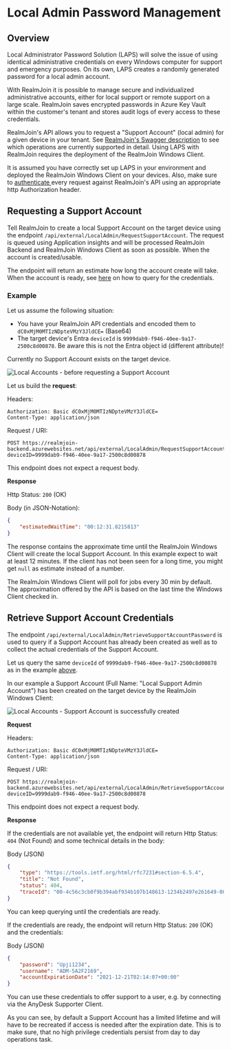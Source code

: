 # Local Admin Password Management

## Overview

Local Administrator Password Solution (LAPS) will solve the issue of using identical administrative credentials on every Windows computer for support and emergency purposes. On its own, LAPS creates a randomly generated password for a local admin account.

With RealmJoin it is possible to manage secure and individualized administrative accounts, either for local support or remote support on a large scale. RealmJoin saves encrypted passwords in Azure Key Vault within the customer's tenant and stores audit logs of every access to these credentials.

RealmJoin's API allows you to request a "Support Account" (local admin) for a given device in your tenant. See [RealmJoin's Swagger description](https://realmjoin-backend.azurewebsites.net/swagger/index.html#/LocalAdmin) to see which operations are currently supported in detail. Using LAPS with RealmJoin requires the deployment of the RealmJoin Windows Client.

It is assumed you have correctly set up LAPS in your environment and deployed the RealmJoin Windows Client on your devices. Also, make sure to [authenticate ](realmjoin-api/authentication.md)every request against RealmJoin's API using an appropriate http Authorization header.

## Requesting a Support Account

Tell RealmJoin to create a local Support Account on the target device using the endpoint `/api/external/LocalAdmin/RequestSupportAccount`. The request is queued using Application insights and will be processed RealmJoin Backend and RealmJoin Windows Client as soon as possible. When the account is created/usable.

The endpoint will return an estimate how long the account create will take. When the account is ready, see [here](local-admin-password-management.md#retrieve-support-account-credentials) on how to query for the credentials.

### Example

Let us assume the following situation:

* You have your RealmJoin API credentials and encoded them to `dC0xMjM0MTIzNDpteVMzY3JldCE=` (Base64)
* The target device's Entra `deviceId` is `9999dab9-f946-40ee-9a17-2500c8d00878`. Be aware this is not the Entra object id (different attribute)!

Currently no Support Account exists on the target device.

![Local Accounts - before requesting a Support Account](../../.gitbook/assets/Laps-before.png)

Let us build the **request**:

Headers:

```http
Authorization: Basic dC0xMjM0MTIzNDpteVMzY3JldCE=
Content-Type: application/json
```

Request / URI:

```http
POST https://realmjoin-backend.azurewebsites.net/api/external/LocalAdmin/RequestSupportAccount?deviceID=9999dab9-f946-40ee-9a17-2500c8d00878
```

This endpoint does not expect a request body.

**Response**

Http Status: `200` (OK)

Body (in JSON-Notation):

```json
{
    "estimatedWaitTime": "00:12:31.8215813"
}
```

The response contains the approximate time until the RealmJoin Windows Client will create the local Support Account. In this example expect to wait at least 12 minutes. If the client has not been seen for a long time, you might get `null` as estimate instead of a number.

The RealmJoin Windows Client will poll for jobs every 30 min by default. The approximation offered by the API is based on the last time the Windows Client checked in.

## Retrieve Support Account Credentials

The endpoint `/api/external/LocalAdmin/RetrieveSupportAccountPassword` is used to query if a Support Account has already been created as well as to collect the actual credentials of the Support Account.

Let us query the same `deviceId` of `9999dab9-f946-40ee-9a17-2500c8d00878` as in the example [above](local-admin-password-management.md#requesting-a-support-account).

In our example a Support Account (Full Name: "Local Support Admin Account") has been created on the target device by the RealmJoin Windows Client:

![Local Accounts - Support Account is successfully created](../../.gitbook/assets/Laps-after.png)

**Request**

Headers:

```http
Authorization: Basic dC0xMjM0MTIzNDpteVMzY3JldCE=
Content-Type: application/json
```

Request / URI:

```http
POST https://realmjoin-backend.azurewebsites.net/api/external/LocalAdmin/RetrieveSupportAccountPassword?deviceID=9999dab9-f946-40ee-9a17-2500c8d00878
```

This endpoint does not expect a request body.

**Response**

If the credentials are not available yet, the endpoint will return Http Status: `404` (Not Found) and some technical details in the body:

Body (JSON)

```json
{
    "type": "https://tools.ietf.org/html/rfc7231#section-6.5.4",
    "title": "Not Found",
    "status": 404,
    "traceId": "00-4c56c3cb0f9b394abf934b107b148613-1234b2497e261649-00"
}
```

You can keep querying until the credentials are ready.&#x20;

If the credentials are ready, the endpoint will return Http Status: `200` (OK) and the credentials:

Body (JSON)

```json
{
    "password": "Upji1234",
    "username": "ADM-5A2F2169",
    "accountExpirationDate": "2021-12-21T02:14:07+00:00"
}
```

You can use these credentials to offer support to a user, e.g. by connecting via the AnyDesk Supporter Client.&#x20;

As you can see, by default a Support Account has a limited lifetime and will have to be recreated if access is needed after the expiration date. This is to make sure, that no high privilege credentials persist from day to day operations task.
